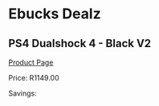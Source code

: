 
# Ebucks Dealz
## PS4 Dualshock 4 - Black V2
[Product Page](https://www.ebucks.com/web/shop/productSelected.do?prodId=551427501&catId=1233325618)

Price: R1149.00

Savings: 


	